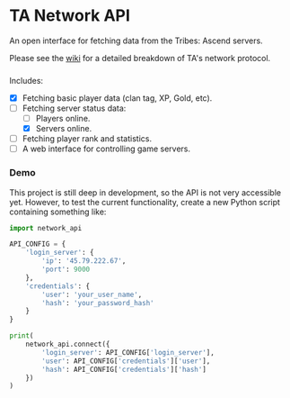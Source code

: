 # TA Network API

An open interface for fetching data from the Tribes: Ascend servers.

Please see the [wiki](https://github.com/wilderzone/ta-network-api/wiki) for a detailed breakdown of TA's network protocol.

###


Includes:  
- [x] Fetching basic player data (clan tag, XP, Gold, etc).
- [ ] Fetching server status data:
  - [ ] Players online.
  - [x] Servers online.
- [ ] Fetching player rank and statistics.
- [ ] A web interface for controlling game servers.

### Demo

This project is still deep in development, so the API is not very accessible yet. However, to test the current functionality, create a new Python script containing something like:

```python
import network_api

API_CONFIG = {
	'login_server': {
		'ip': '45.79.222.67',
		'port': 9000
	},
	'credentials': {
		'user': 'your_user_name',
		'hash': 'your_password_hash'
	}
}

print(
	network_api.connect({
		'login_server': API_CONFIG['login_server'],
		'user': API_CONFIG['credentials']['user'],
		'hash': API_CONFIG['credentials']['hash']
	})
)
```

